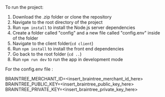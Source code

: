 To run the project: 

1. Download the .zip folder or clone the repository
2. Navigate to the root directory of the project
3. Run `npm install` to install the Node.js server dependencies
4. Create a folder called "config" and a new file called "config.env" inside of the folder
5. Navigate to the client folder(`cd client`)
6. Run `npm install` to install the front end dependencies
7. Go back to the root folder (`cd ..`)
8. Run `npm run dev` to run the app in development mode


For the config.env file : 

BRAINTREE_MERCHANT_ID=<insert_braintree_merchant_id_here>\
BRAINTREE_PUBLIC_KEY=<insert_braintree_public_key_here>\
BRAINTREE_PRIVATE_KEY=<insert_braintree_private_key_here>
